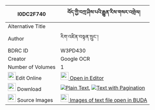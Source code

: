 |I0DC2F740|བོད་ཀྱི་བཀྲ་ཤིས་པའི་རྒྱུན་རིས་གསར་འགྲེལ། 
| --- | --- 
|Alternative Title |
|Author| རིག་འཛིན་བསྟན་སྲུང་།
|BDRC ID | W3PD430
|Creator | Google OCR
|Number of Volumes| 1
|<img width="25" src="https://img.icons8.com/color/25/000000/edit-property.png">Edit Online| [<img width="25" src="https://avatars.githubusercontent.com/u/45091458?s=200&v=4"> Open in Editor](http://editor.openpecha.org/I0DC2F740)
|<img width="25" src="https://img.icons8.com/fluent/48/000000/download-2.png"/>  Download | [![](https://img.icons8.com/color/20/000000/txt.png)Plain Text](https://github.com/Openpecha/I0DC2F740/releases/download/v1/bo_kyi_trashipa_i_gyun_ri_ge_r_plain_I0DC2F740.zip), [![](https://img.icons8.com/color/20/000000/txt.png)Text with Pagination](https://github.com/Openpecha/I0DC2F740/releases/download/v1/bo_kyi_trashipa_i_gyun_ri_ge_r_pages_I0DC2F740.zip)
|<img width="25" src="https://img.icons8.com/plasticine/100/000000/pictures-folder.png"/>  Source Images | [<img width="25" src="https://library.bdrc.io/icons/BUDA-small.svg"> Images of text file open in BUDA](https://library.bdrc.io/show/bdr:W3PD430)